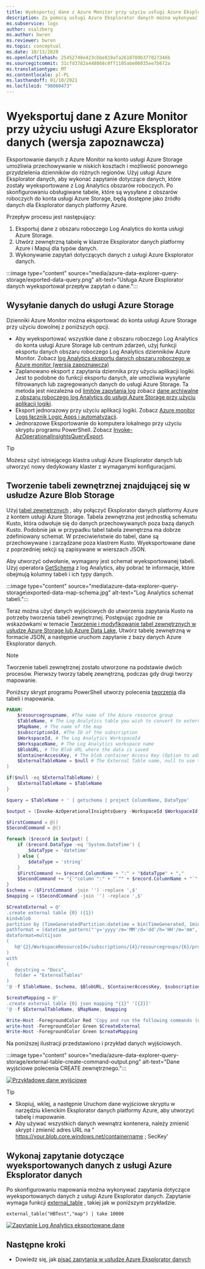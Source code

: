 ```yaml
---
title: Wyeksportuj dane z Azure Monitor przy użyciu usługi Azure Eksplorator danych (wersja zapoznawcza)
description: Za pomocą usługi Azure Eksplorator danych można wykonywać zapytania dotyczące danych, które zostały wyeksportowane z obszaru roboczego Log Analytics do konta usługi Azure Storage.
ms.subservice: logs
author: osalzberg
ms.author: bwren
ms.reviewer: bwren
ms.topic: conceptual
ms.date: 10/13/2020
ms.openlocfilehash: 25452748e423cbbe819afa2618789b377027346b
ms.sourcegitcommit: 31cfd3782a448068c0ff1105abe06035ee7b672a
ms.translationtype: MT
ms.contentlocale: pl-PL
ms.lasthandoff: 01/10/2021
ms.locfileid: "98060473"
---
```

# <a name="query-exported-data-from-azure-monitor-using-azure-data-explorer-preview"></a>Wyeksportuj dane z Azure Monitor przy użyciu usługi Azure Eksplorator danych (wersja zapoznawcza)
Eksportowanie danych z Azure Monitor na konto usługi Azure Storage umożliwia przechowywanie w niskich kosztach i możliwość ponownego przydzielenia dzienników do różnych regionów. Użyj usługi Azure Eksplorator danych, aby wykonać zapytanie dotyczące danych, które zostały wyeksportowane z Log Analytics obszarów roboczych. Po skonfigurowaniu obsługiwane tabele, które są wysyłane z obszarów roboczych do konta usługi Azure Storage, będą dostępne jako źródło danych dla Eksplorator danych platformy Azure.

Przepływ procesu jest następujący: 

1.  Eksportuj dane z obszaru roboczego Log Analytics do konta usługi Azure Storage.
2.  Utwórz zewnętrzną tabelę w klastrze Eksplorator danych platformy Azure i Mapuj dla typów danych.
3.  Wykonywanie zapytań dotyczących danych z usługi Azure Eksplorator danych.

:::image type="content" source="media/azure-data-explorer-query-storage/exported-data-query.png" alt-text="Usługa Azure Eksplorator danych wyeksportował przepływ zapytań o dane.":::



## <a name="send-data-to-azure-storage"></a>Wysyłanie danych do usługi Azure Storage
Dzienniki Azure Monitor można eksportować do konta usługi Azure Storage przy użyciu dowolnej z poniższych opcji.

- Aby wyeksportować wszystkie dane z obszaru roboczego Log Analytics do konta usługi Azure Storage lub centrum zdarzeń, użyj funkcji eksportu danych obszaru roboczego Log Analytics dzienników Azure Monitor. Zobacz [log Analytics eksportu danych obszaru roboczego w Azure monitor (wersja zapoznawcza)](logs-data-export.md)
- Zaplanowano eksport z zapytania dziennika przy użyciu aplikacji logiki. Jest to podobne do funkcji eksportu danych, ale umożliwia wysyłanie filtrowanych lub zagregowanych danych do usługi Azure Storage. Ta metoda jest niezależna od [limitów zapytania log](../service-limits.md#log-analytics-workspaces)  zobacz [dane archiwalne z obszaru roboczego log Analytics do usługi Azure Storage przy użyciu aplikacji logiki](logs-export-logic-app.md).
- Eksport jednorazowy przy użyciu aplikacji logiki. Zobacz [Azure monitor Logs łącznik Logic Apps i automatyzacji](logicapp-flow-connector.md).
- Jednorazowe Eksportowanie do komputera lokalnego przy użyciu skryptu programu PowerShell. Zobacz [Invoke-AzOperationalInsightsQueryExport](https://www.powershellgallery.com/packages/Invoke-AzOperationalInsightsQueryExport).

> [!TIP]
> Możesz użyć istniejącego klastra usługi Azure Eksplorator danych lub utworzyć nowy dedykowany klaster z wymaganymi konfiguracjami.

## <a name="create-an-external-table-located-in-azure-blob-storage"></a>Tworzenie tabeli zewnętrznej znajdującej się w usłudze Azure Blob Storage
Użyj [tabel zewnętrznych](/azure/data-explorer/kusto/query/schema-entities/externaltables) , aby połączyć Eksplorator danych platformy Azure z kontem usługi Azure Storage. Tabela zewnętrzna jest jednostką schematu Kusto, która odwołuje się do danych przechowywanych poza bazą danych Kusto. Podobnie jak w przypadku tabel tabela zewnętrzna ma dobrze zdefiniowany schemat. W przeciwieństwie do tabel, dane są przechowywane i zarządzane poza klastrem Kusto. Wyeksportowane dane z poprzedniej sekcji są zapisywane w wierszach JSON.

Aby utworzyć odwołanie, wymagany jest schemat wyeksportowanej tabeli. Użyj operatora [GetSchema](/azure/data-explorer/kusto/query/getschemaoperator) z log Analytics, aby pobrać te informacje, które obejmują kolumny tabeli i ich typy danych.

:::image type="content" source="media\azure-data-explorer-query-storage\exported-data-map-schema.jpg" alt-text="Log Analytics schemat tabeli.":::

Teraz można użyć danych wyjściowych do utworzenia zapytania Kusto na potrzeby tworzenia tabeli zewnętrznej.
Postępując zgodnie ze wskazówkami w temacie [Tworzenie i modyfikowanie tabel zewnętrznych w usłudze Azure Storage lub Azure Data Lake](/azure/data-explorer/kusto/management/external-tables-azurestorage-azuredatalake), Utwórz tabelę zewnętrzną w formacie JSON, a następnie uruchom zapytanie z bazy danych Azure Eksplorator danych.

>[!NOTE]
>Tworzenie tabeli zewnętrznej zostało utworzone na podstawie dwóch procesów. Pierwszy tworzy tabelę zewnętrzną, podczas gdy drugi tworzy mapowanie.

Poniższy skrypt programu PowerShell utworzy polecenia [tworzenia](/azure/data-explorer/kusto/management/external-tables-azurestorage-azuredatalake#create-external-table-mapping) dla tabeli i mapowania.

```powershell
PARAM(
    $resourcegroupname, #The name of the Azure resource group
    $TableName, # The Log Analytics table you wish to convert to external table
    $MapName, # The name of the map
    $subscriptionId, #The ID of the subscription
    $WorkspaceId, # The Log Analytics WorkspaceId
    $WorkspaceName, # The Log Analytics workspace name
    $BlobURL, # The Blob URL where the data is saved
    $ContainerAccessKey, # The blob container Access Key (Option to add a SAS url)
    $ExternalTableName = $null # The External Table name, null to use the same name
)

if($null -eq $ExternalTableName) {
    $ExternalTableName = $TableName
}

$query = $TableName + ' | getschema | project ColumnName, DataType'

$output = (Invoke-AzOperationalInsightsQuery -WorkspaceId $WorkspaceId -Query $query).Results

$FirstCommand = @()
$SecondCommand = @()

foreach ($record in $output) {
    if ($record.DataType -eq 'System.DateTime') {
        $dataType = 'datetime'
    } else {
        $dataType = 'string'
    }
    $FirstCommand += $record.ColumnName + ":" + "$dataType" + ","
    $SecondCommand += "{`"column`":" + "`"" + $record.ColumnName + "`"," + "`"datatype`":`"$dataType`",`"path`":`"$." + $record.ColumnName + "`"},"
}
$schema = ($FirstCommand -join '') -replace ',$'
$mapping = ($SecondCommand -join '') -replace ',$'

$CreateExternal = @'
.create external table {0} ({1})
kind=blob
partition by (TimeGeneratedPartition:datetime = bin(TimeGenerated, 1min))
pathformat = (datetime_pattern("'y='yyyy'/m='MM'/d='dd'/h='HH'/m='mm", TimeGeneratedPartition))
dataformat=multijson
(
   h@'{2}/WorkspaceResourceId=/subscriptions/{4}/resourcegroups/{6}/providers/microsoft.operationalinsights/workspaces/{5};{3}'
)
with
(
   docstring = "Docs",
   folder = "ExternalTables"
)
'@ -f $TableName, $schema, $BlobURL, $ContainerAccessKey, $subscriptionId, $WorkspaceName, $resourcegroupname,$WorkspaceId

$createMapping = @'
.create external table {0} json mapping "{1}" '[{2}]'
'@ -f $ExternalTableName, $MapName, $mapping

Write-Host -ForegroundColor Red 'Copy and run the following commands (one by one), on your Azure Data Explorer cluster query window to create the external table and mappings:'
write-host -ForegroundColor Green $CreateExternal
Write-Host -ForegroundColor Green $createMapping
```

Na poniższej ilustracji przedstawiono i przykład danych wyjściowych.

:::image type="content" source="media/azure-data-explorer-query-storage/external-table-create-command-output.png" alt-text="Dane wyjściowe polecenia CREATE zewnętrznego.":::

[![Przykładowe dane wyjściowe](media/azure-data-explorer-query-storage/external-table-create-command-output.png)](media/azure-data-explorer-query-storage/external-table-create-command-output.png#lightbox)

>[!TIP]
>* Skopiuj, wklej, a następnie Uruchom dane wyjściowe skryptu w narzędziu klienckim Eksplorator danych platformy Azure, aby utworzyć tabelę i mapowanie.
>* Aby używać wszystkich danych wewnątrz kontenera, należy zmienić skrypt i zmienić adres URL na " https://your.blob.core.windows.net/containername ; SecKey'

## <a name="query-the-exported-data-from-azure-data-explorer"></a>Wykonaj zapytanie dotyczące wyeksportowanych danych z usługi Azure Eksplorator danych 

Po skonfigurowaniu mapowania można wykonywać zapytania dotyczące wyeksportowanych danych z usługi Azure Eksplorator danych. Zapytanie wymaga funkcji [external_table](/azure/data-explorer/kusto/query/externaltablefunction) , takiej jak w poniższym przykładzie.

```kusto
external_table("HBTest","map") | take 10000
```

[![Zapytanie Log Analytics eksportowane dane](media/azure-data-explorer-query-storage/external-table-query.png)](media/azure-data-explorer-query-storage/external-table-query.png#lightbox)

## <a name="next-steps"></a>Następne kroki

- Dowiedz się, jak [pisać zapytania w usłudze Azure Eksplorator danych](/azure/data-explorer/write-queries)
